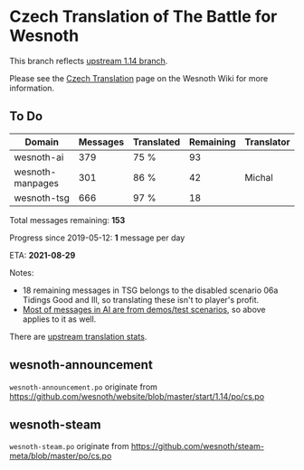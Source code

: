 # Czech Translation of The Battle for Wesnoth

This branch reflects [upstream 1.14 branch](https://github.com/wesnoth/wesnoth/tree/1.14).

Please see the [Czech Translation](https://wiki.wesnoth.org/CzechTranslation) page on the Wesnoth Wiki for more information.
## To Do

Domain | Messages | Translated | Remaining | Translator
------ | -------- | ---------- | --------- | ----------
wesnoth-ai | 379 | 75 % | 93 |
wesnoth-manpages | 301 | 86 % | 42 | Michal
wesnoth-tsg | 666 | 97 % | 18 |

Total messages remaining: **153**

Progress since 2019-05-12: **1** message per day

ETA: **2021-08-29**

Notes:
- 18 remaining messages in TSG belongs to the disabled scenario 06a Tidings Good and Ill, so translating these isn't to player's profit.
- [Most of messages in AI are from demos/test scenarios](https://github.com/wesnoth/wesnoth/issues/4669), so above applies to it as well.

There are [upstream translation stats](https://www.wesnoth.org/gettext/?view=langs&version=branch&lang=cs).

## wesnoth-announcement
`wesnoth-announcement.po` originate from https://github.com/wesnoth/website/blob/master/start/1.14/po/cs.po

## wesnoth-steam
`wesnoth-steam.po` originate from https://github.com/wesnoth/steam-meta/blob/master/po/cs.po
